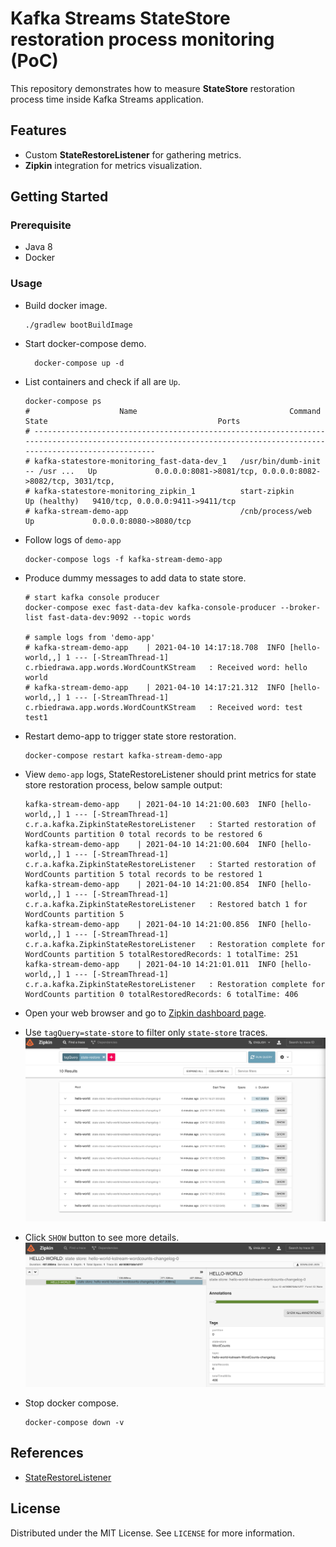 # Kafka Streams StateStore restoration process monitoring (PoC)

This repository demonstrates how to measure **StateStore** restoration process time inside Kafka Streams application.

## Features

* Custom **StateRestoreListener** for gathering metrics.
* **Zipkin** integration for metrics visualization.

## Getting Started

### Prerequisite

* Java 8
* Docker

### Usage

* Build docker image.
  ```shell
  ./gradlew bootBuildImage
  ```

* Start docker-compose demo.
  ```shell
    docker-compose up -d
  ```

* List containers and check if all are `Up`.
    ```shell
    docker-compose ps   
    #                    Name                                  Command                  State                                      Ports                               
    # -----------------------------------------------------------------------------------------------------------------------------------------------------------------
    # kafka-statestore-monitoring_fast-data-dev_1   /usr/bin/dumb-init -- /usr ...   Up             0.0.0.0:8081->8081/tcp, 0.0.0.0:8082->8082/tcp, 3031/tcp,                                                                    
    # kafka-statestore-monitoring_zipkin_1          start-zipkin                     Up (healthy)   9410/tcp, 0.0.0.0:9411->9411/tcp                                   
    # kafka-stream-demo-app                         /cnb/process/web                 Up             0.0.0.0:8080->8080/tcp                                             
    ```

* Follow logs of `demo-app`
  ```shell
  docker-compose logs -f kafka-stream-demo-app
  ```

* Produce dummy messages to add data to state store.
  ```shell
  # start kafka console producer
  docker-compose exec fast-data-dev kafka-console-producer --broker-list fast-data-dev:9092 --topic words
  
  # sample logs from 'demo-app'
  # kafka-stream-demo-app    | 2021-04-10 14:17:18.708  INFO [hello-world,,] 1 --- [-StreamThread-1] c.rbiedrawa.app.words.WordCountKStream   : Received word: hello world
  # kafka-stream-demo-app    | 2021-04-10 14:17:21.312  INFO [hello-world,,] 1 --- [-StreamThread-1] c.rbiedrawa.app.words.WordCountKStream   : Received word: test test1
  ```

* Restart demo-app to trigger state store restoration.
  ```shell
  docker-compose restart kafka-stream-demo-app
  ```

* View `demo-app` logs, StateRestoreListener should print metrics for state store restoration process, below sample output:
  ```shell
  kafka-stream-demo-app    | 2021-04-10 14:21:00.603  INFO [hello-world,,] 1 --- [-StreamThread-1] c.r.a.kafka.ZipkinStateRestoreListener   : Started restoration of WordCounts partition 0 total records to be restored 6
  kafka-stream-demo-app    | 2021-04-10 14:21:00.604  INFO [hello-world,,] 1 --- [-StreamThread-1] c.r.a.kafka.ZipkinStateRestoreListener   : Started restoration of WordCounts partition 5 total records to be restored 1
  kafka-stream-demo-app    | 2021-04-10 14:21:00.854  INFO [hello-world,,] 1 --- [-StreamThread-1] c.r.a.kafka.ZipkinStateRestoreListener   : Restored batch 1 for WordCounts partition 5 
  kafka-stream-demo-app    | 2021-04-10 14:21:00.856  INFO [hello-world,,] 1 --- [-StreamThread-1] c.r.a.kafka.ZipkinStateRestoreListener   : Restoration complete for WordCounts partition 5 totalRestoredRecords: 1 totalTime: 251
  kafka-stream-demo-app    | 2021-04-10 14:21:01.011  INFO [hello-world,,] 1 --- [-StreamThread-1] c.r.a.kafka.ZipkinStateRestoreListener   : Restoration complete for WordCounts partition 0 totalRestoredRecords: 6 totalTime: 406
  ```

* Open your web browser and go to [Zipkin dashboard page](http://localhost:9411/).

* Use `tagQuery=state-store` to filter only `state-store` traces.
  ![zipkin-search-by-tagQuery.png](./_docs/img/zipkin-search-by-tagQuery.png)

* Click `SHOW` button to see more details.
  ![zipkin-monitoring-view.png](./_docs/img/zipkin-monitoring-view.png)
  
* Stop docker compose.
  ```shell
  docker-compose down -v
  ```

## References

* [StateRestoreListener](https://kafka.apache.org/26/javadoc/org/apache/kafka/streams/processor/StateRestoreListener.html)


## License

Distributed under the MIT License. See `LICENSE` for more information.